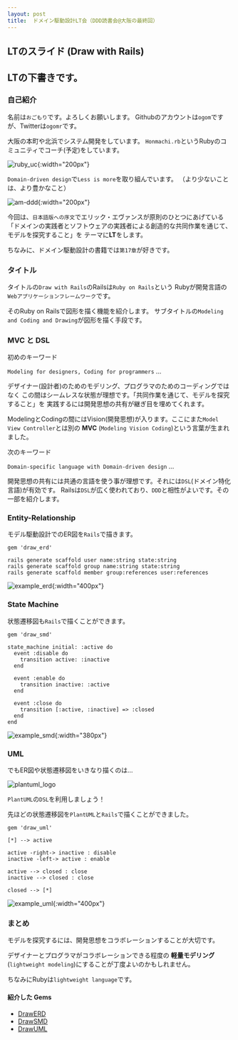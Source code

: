 ```yaml
---
layout: post
title:  ドメイン駆動設計LT会（DDD読書会@大阪の最終回）
---
```


## LTのスライド (Draw with Rails)

<div style="width: 50%">
<script async class="speakerdeck-embed" data-id="904a441014f001327bc932e10a601b4b" data-ratio="1.33333333333333" src="//speakerdeck.com/assets/embed.js"></script>
</div>

## LTの下書きです。

### 自己紹介

名前は`おごもり`です。よろしくお願いします。
Githubのアカウントは`ogom`ですが、Twitterは`ogomr`です。

大阪の本町や北浜でシステム開発をしています。
 `Honmachi.rb`というRubyのコミュニティでコーチ(予定)をしています。

![ruby_uc](https://dl.dropboxusercontent.com/u/14690051/blog/ruby_uc.jpg){:width="200px"}

`Domain-driven design`で`Less is more`を取り組んでいます。
（より少ないことは、より豊かなこと）

![am-ddd](https://dl.dropboxusercontent.com/u/14690051/blog/am-ddd.jpg){:width="200px"}

今回は、`日本語版への序文`でエリック・エヴァンスが原則のひとつにあげている
「ドメインの実践者とソフトウェアの実践者による創造的な共同作業を通じて、モデルを探究すること」を
テーマに**LT**をします。

ちなみに、ドメイン駆動設計の書籍では`第17章`が好きです。

### タイトル

タイトルの`Draw with Rails`のRailsは`Ruby on Rails`という
Rubyが開発言語の`Webアプリケーションフレームワーク`です。

そのRuby on Railsで図形を描く機能を紹介します。
サブタイトルの`Modeling and Coding and Drawing`が図形を描く手段です。

### MVC と DSL

初めのキーワード

`Modeling for designers, Coding for programmers` ...

デザイナー(設計者)のためのモデリング、プログラマのためのコーディングではなく
この間はシームレスな状態が理想です。「共同作業を通じて、モデルを探究すること」を
実践するには開発思想の共有が継ぎ目を埋めてくれます。

ModelingとCodingの間にはVision(開発思想)が入ります。ここにまた`Model View Controller`とは別の
 **MVC** (`Modeling Vision Coding`)という言葉が生まれました。

次のキーワード

`Domain-specific language with Domain-driven design` ...

開発思想の共有には共通の言語を使う事が理想です。それには`DSL`(ドメイン特化言語)が有効です。
Railsは`DSL`が広く使われており、`DDD`と相性がよいです。その一部を紹介します。

### Entity-Relationship

モデル駆動設計でのER図を`Rails`で描きます。

```
gem 'draw_erd'
```

```
rails generate scaffold user name:string state:string
rails generate scaffold group name:string state:string
rails generate scaffold member group:references user:references
```

![example_erd](http://ogom.github.io/draw_erd/assets/img/example.png){:width="400px"}

### State Machine

状態遷移図も`Rails`で描くことができます。

```
gem 'draw_smd'
```

```
state_machine initial: :active do
  event :disable do
    transition active: :inactive
  end

  event :enable do
    transition inactive: :active
  end

  event :close do
    transition [:active, :inactive] => :closed
  end
end
```

![example_smd](http://ogom.github.io/draw_smd/assets/img/example.png){:width="380px"}

### UML

でもER図や状態遷移図をいきなり描くのは...

![plantuml_logo](http://plantuml.sourceforge.net/logoc.png)

`PlantUML`の`DSL`を利用しましょう！

先ほどの状態遷移図を`PlantUML`と`Rails`で描くことができました。

```
gem 'draw_uml'
```

```
[*] --> active

active -right-> inactive : disable
inactive -left-> active : enable

active --> closed : close
inactive --> closed : close

closed --> [*]
```

![example_uml](https://raw.githubusercontent.com/ogom/draw_uml/gh-pages/assets/img/example_state.png){:width="400px"}

### まとめ

モデルを探究するには、開発思想をコラボレーションすることが大切です。

デザイナーとプログラマがコラボレーションできる程度の
 **軽量モデリング**(`lightweight modeling`)にすることが丁度よいのかもしれません。

ちなみにRubyは`lightweight language`です。

#### 紹介した Gems

* [DrawERD](http://ogom.github.io/draw_erd/)
* [DrawSMD](http://ogom.github.io/draw_smd/)
* [DrawUML](http://ogom.github.io/draw_uml/)
